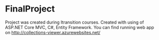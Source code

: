# FinalProject
Project was created during Itransition courses. 
Created with using of ASP.NET Core MVC, C#, Entity Framework.
You can find running web app on http://collections-viewer.azurewebsites.net/
